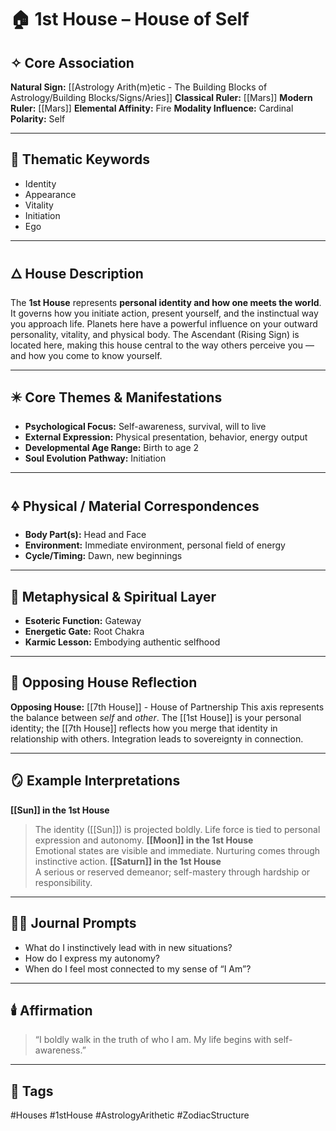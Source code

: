 # 🏠 1st House – House of Self

## ✧ Core Association

**Natural Sign:** [[Astrology Arith(m)etic - The Building Blocks of Astrology/Building Blocks/Signs/Aries]]
**Classical Ruler:** [[Mars]]
**Modern Ruler:** [[Mars]]
**Elemental Affinity:** Fire
**Modality Influence:** Cardinal
**Polarity:** Self

---

## 🧭 Thematic Keywords

- Identity
- Appearance
- Vitality  
- Initiation  
- Ego

---

## 🜂 House Description

The **1st House** represents **personal identity and how one meets the world**.  It governs how you initiate action, present yourself, and the instinctual way you approach life.  Planets here have a powerful influence on your outward personality, vitality, and physical body.  The Ascendant (Rising Sign) is located here, making this house central to the way others perceive you — and how you come to know yourself.

---

## ✴️ Core Themes & Manifestations

- **Psychological Focus:** Self-awareness, survival, will to live
- **External Expression:** Physical presentation, behavior, energy output  
- **Developmental Age Range:** Birth to age 2
- **Soul Evolution Pathway:** Initiation

---

## 🜍 Physical / Material Correspondences

- **Body Part(s):** Head and Face
- **Environment:** Immediate environment, personal field of energy
- **Cycle/Timing:** Dawn, new beginnings

---

## 💠 Metaphysical & Spiritual Layer

- **Esoteric Function:** Gateway
- **Energetic Gate:** Root Chakra
- **Karmic Lesson:** Embodying authentic selfhood

---

## 🔁 Opposing House Reflection

**Opposing House:** [[7th House]] - House of Partnership
This axis represents the balance between *self* and *other*.  The [[1st House]] is your personal identity; the [[7th House]] reflects how you merge that identity in relationship with others.  Integration leads to sovereignty in connection.

---

## 🪞 Example Interpretations

**[[Sun]] in the 1st House**  
> The identity ([[Sun]]) is projected boldly. Life force is tied to personal expression and autonomy.
**[[Moon]] in the 1st House**  
> Emotional states are visible and immediate. Nurturing comes through instinctive action.
**[[Saturn]] in the 1st House**  
> A serious or reserved demeanor; self-mastery through hardship or responsibility.

---

## ✍🏼 Journal Prompts

- What do I instinctively lead with in new situations?
- How do I express my autonomy?
- When do I feel most connected to my sense of “I Am”?

---

## 🕯️ Affirmation

> “I boldly walk in the truth of who I am.  My life begins with self-awareness.”

---

## 🔖 Tags
#Houses #1stHouse #AstrologyArithetic #ZodiacStructure